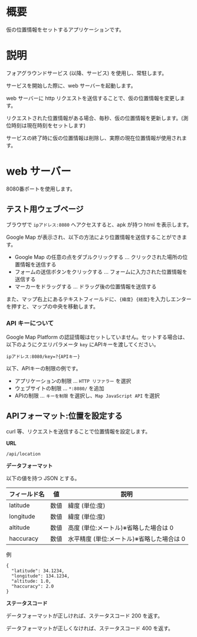 

# 概要

仮の位置情報をセットするアプリケーションです。


# 説明

フォアグラウンドサービス (以降、サービス) を使用し、常駐します。

サービスを開始した際に、web サーバーを起動します。

web サーバーに http リクエストを送信することで、仮の位置情報を変更します。

リクエストされた位置情報がある場合、毎秒、仮の位置情報を更新します。(測位時刻は現在時刻をセットします)

サービスの終了時に仮の位置情報は削除し、実際の現在位置情報が使用されます。


# web サーバー

8080番ポートを使用します。

## テスト用ウェブページ 

ブラウザで ```ipアドレス:8080``` へアクセスすると、apk が持つ html を表示します。

Google Map が表示され、以下の方法により位置情報を送信することができます。

* Google Map の任意の点をダブルクリックする ... クリックされた場所の位置情報を送信する
* フォームの送信ボタンをクリックする ... フォームに入力された位置情報を送信する
* マーカーをドラッグする ... ドラッグ後の位置情報を送信する


また、マップ右上にあるテキストフィールドに、```{緯度} {経度}```を入力しエンターを押すと、マップの中央を移動します。


### API キーについて
Google Map Platform の認証情報はセットしていません。セットする場合は、以下のようにクエリパラメータ ```key``` にAPIキーを渡してください。

```
ipアドレス:8080/key=?{APIキー}
```


以下、APIキーの制限の例です。
* アプリケーションの制限 ... ```HTTP リファラー``` を選択
* ウェブサイトの制限 ... ```*:8080/``` を追加
* APIの制限 ... ```キーを制限``` を選択し、```Map JavaScript API``` を選択


## APIフォーマット:位置を設定する

curl 等、リクエストを送信することで位置情報を設定します。

**URL**

```/api/location```

 
**データフォーマット**

以下の値を持つ JSON とする。

|フィールド名|値|説明|
|-|-|-|
|latitude|数値|緯度 (単位:度)|
|longitude|数値|緯度 (単位:度)|
|altitude|数値|高度 (単位:メートル)※省略した場合は 0|
|haccuracy|数値|水平精度 (単位:メートル)※省略した場合は 0|


例

```
{
  "latitude": 34.1234,
  "longitude": 134.1234,
  "altitude: 1.0,
  "haccuracy": 2.0
}
```
 

**ステータスコード**

データフォーマットが正しければ、ステータスコード 200 を返す。

データフォーマットが正しくなければ、ステータスコード 400 を返す。


